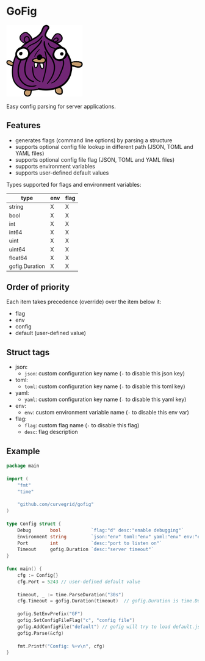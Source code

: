 # GoFig

<img src="gofig.png" alt="gofig mascot" width="200"/>

Easy config parsing for server applications.

## Features

- generates flags (command line options) by parsing a structure
- supports optional config file lookup in different path (JSON, TOML and YAML files)
- supports optional config file flag (JSON, TOML and YAML files)
- supports environment variables
- supports user-defined default values

Types supported for flags and environment variables:

|type|env|flag|
|-|-|-|
|string|X|X|
|bool|X|X|
|int|X|X|
|int64|X|X|
|uint|X|X|
|uint64|X|X|
|float64|X|X|
|gofig.Duration|X|X|

## Order of priority

Each item takes precedence (override) over the item below it:
- flag
- env
- config
- default (user-defined value)

## Struct tags
- json:
  - `json`: custom configuration key name (`-` to disable this json key)
- toml:
  - `toml`: custom configuration key name (`-` to disable this toml key)
- yaml:
  - `yaml`: custom configuration key name (`-` to disable this yaml key)
- env:
  - `env`: custom environment variable name (`-` to disable this env var)
- flag:
  - `flag`: custom flag name (`-` to disable this flag)
  - `desc`: flag description

## Example

```go
package main

import (
	"fmt"
	"time"

	"github.com/curvegrid/gofig"
)

type Config struct {
	Debug       bool           `flag:"d" desc:"enable debugging"`
	Environment string         `json:"env" toml:"env" yaml:"env" env:"env" flag:"e" desc:"environment name"`
	Port        int            `desc:"port to listen on"`
	Timeout     gofig.Duration `desc:"server timeout"`
}

func main() {
	cfg := Config{}
	cfg.Port = 5243 // user-defined default value

	timeout, _ := time.ParseDuration("30s")
	cfg.Timeout = gofig.Duration(timeout)  // gofig.Duration is time.Duration with added interfaces

	gofig.SetEnvPrefix("GF")
	gofig.SetConfigFileFlag("c", "config file")
	gofig.AddConfigFile("default") // gofig will try to load default.json, default.toml and default.yaml
	gofig.Parse(&cfg)

	fmt.Printf("Config: %+v\n", cfg)
}
```
